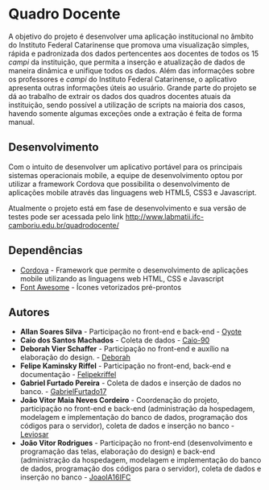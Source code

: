 # Quadro Docente
A objetivo do projeto é desenvolver uma aplicação institucional no âmbito do Instituto Federal Catarinense que promova uma visualização simples, rápida e padronizada dos dados pertencentes aos docentes de todos os 15 *campi* da instituição, que permita a inserção e atualização de dados de maneira dinâmica e unifique todos os dados. Além das informações sobre os professores e *campi* do Instituto Federal Catarinense, o aplicativo apresenta outras informações úteis ao usuário. Grande parte do projeto se dá ao trabalho de extrair os dados dos quadros docentes atuais da instituição, sendo possível a utilização de scripts na maioria dos casos, havendo somente algumas exceções onde a extração é feita de forma manual.
## Desenvolvimento
Com o intuito de desenvolver um aplicativo portável para os principais sistemas operacionais mobile, a equipe de desenvolvimento optou por utilizar a framework Cordova que possibilita o desenvolvimento de aplicações mobile através das linguagens web HTML5, CSS3 e Javascript.

Atualmente o projeto está em fase de desenvolvimento e sua versão de testes pode ser acessada pelo link http://www.labmatii.ifc-camboriu.edu.br/quadrodocente/
## Dependências
- [Cordova](https://cordova.apache.org/) - Framework que permite o desenvolvimento de aplicações mobile utilizando as linguagens web HTML, CSS e Javascript
- [Font Awesome](https://fontawesome.com/) - Ícones vetorizados pré-prontos
## Autores 
- **Allan Soares Silva** - Participação no front-end e back-end - [Oyote](https://github.com/Oyote)
- **Caio dos Santos Machados** - Coleta de dados - [Caio-90](https://github.com/Caio-90)
- **Deborah Vier Schaffer** - Participação no front-end e auxílio na elaboração do design. - [Deborah](https://github.com/deevsc)
- **Felipe Kaminsky Riffel** - Participação no front-end, back-end e documentação - [Felipekriffel](https://github.com/felipekriffel)
- **Gabriel Furtado Pereira** - Coleta de dados e inserção de dados no banco. - [GabrielFurtado17](https://github.com/GabrielFurtado17)
- **João Vitor Maia Neves Cordeiro** - Coordenação do projeto, participação no front-end e back-end (administração da hospedagem, modelagem e implementação do banco de dados, programação dos códigos para o servidor), coleta de dados e inserção no banco -  [Leviosar](https://github.com/Leviosar)
- **João Vitor Rodrigues** - Participação no front-end (desenvolvimento e programação das telas, elaboração do design) e back-end (administração da hospedagem, modelagem e implementação do banco de dados, programação dos códigos para o servidor), coleta de dados e inserção no banco - [JoaoIA16IFC](https://github.com/JoaoIA16IFC)
